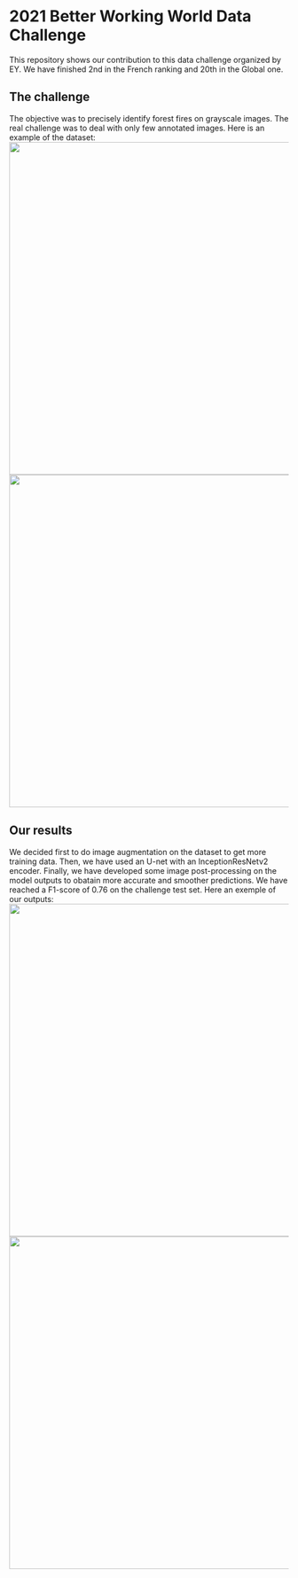 #  2021 Better Working World Data Challenge
This repository shows our contribution to this data challenge organized by EY. We have finished 2nd in the French ranking and 20th in the Global one. 

## The challenge
The objective was to precisely identify forest fires on grayscale images. The real challenge was to deal with only few annotated images. Here is an example of the dataset: 
<img src="https://raw.githubusercontent.com/louisreberga/ey-data-challenge-2021/main/images/dataset_1.png" width="600" />
<img src="https://raw.githubusercontent.com/louisreberga/ey-data-challenge-2021/main/images/dataset_2.png" width="600" />

## Our results
We decided first to do image augmentation on the dataset to get more training data. Then, we have used an U-net with an InceptionResNetv2 encoder. Finally, we have developed some image post-processing on the model outputs to obatain more accurate and smoother predictions. We have reached a F1-score of 0.76 on the challenge test set. Here an exemple of our outputs: 
<img src="https://raw.githubusercontent.com/louisreberga/ey-data-challenge-2021/main/images/output_1.png" width="600" />
<img src="https://raw.githubusercontent.com/louisreberga/ey-data-challenge-2021/main/images/output_2.png" width="600" />

